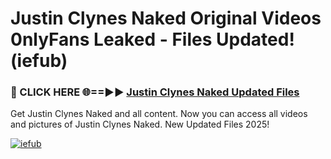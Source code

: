# Justin Clynes Naked Original Videos 0nlyFans Leaked - Files Updated! (iefub)

<h3>🔴 CLICK HERE 🌐==►► <a href="https://tinyurl.com/up5wt9bj" rel="nofollow">Justin Clynes Naked Updated Files</a></h3>

Get Justin Clynes Naked and all content. Now you can access all videos and pictures of Justin Clynes Naked. New Updated Files 2025!

[![iefub](https://i.imgur.com/ABiUzMV.gif)](https://tinyurl.com/up5wt9bj)
